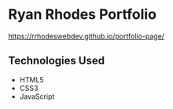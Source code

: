 # Ryan Rhodes Portfolio
https://rrhodeswebdev.github.io/portfolio-page/

## Technologies Used

- HTML5
- CSS3
- JavaScript
